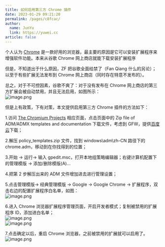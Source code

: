 ```yaml
---
title: 如何启用第三方 Chrome 插件
date: 2023-01-29 09:21:20
permalink: /pages/c8fcac/
author: 
  name: JunYu
  link: https://yuwei.cc
article: false
---
```

个人认为 [Chrome](https://yuwei.cc/chromium-web-browser) 是一款好用的浏览器，最主要的原因是它可以安装扩展程序来增强软件功能。本来从谷歌 Chrome 网上商店就能下载安装扩展程序

但是，不知道出于什么原因，ZF 把谷歌全面给禁了（Fan Qiang 什么的另论）；以至于有些扩展无法发布到 Chrome 网上商店（同时存在特意不发布的）。

总之，对于不可控因素，谷歌不爽了：对于没有发布在 Chrome 网上商店的第三方扩展会被自动禁用，并且无法启用，如图所示：  
![image.png](https://f.pz.al/pzal/2023/01/29/e94176d3477e6.png)

但是上有政策，下有对策，本文提供启用第三方 Chrome 插件的方法如下：

1.访问 [The Chromium Projects](http://www.chromium.org/administrators/policy-templates) 相应页面，点击页面中的 Zip file of ADM/ADMX templates and documentation 下载文件，考虑到 GFW，提供[百度云](https://pan.baidu.com/s/1pJ7ltlp)下载；

2.解压 policy_templates.zip 文件，找到 windows\adm\zh-CN 路径下的 chrome.adm，移动到在你找得到的位置；

3.开始 -> 运行-> 输入 gpedit.msc，打开本地组策略编辑器；右键计算机配置下的管理模版 -> 添加/删除模版(A)…

4.把第 2 步解压出来的 ADM 文件增加进去进行管理设置；

5.点击管理模版-> 经典管理模版 -> Google -> Google Chrome -> 扩展程序，双击右边的配置扩展程序白名单，如图：  
![image.png](https://f.pz.al/pzal/2023/01/29/e81ed3bd5befc.png)

6.进入 Chrome 浏览器扩展程序管理页面，开启开发者模式；复制被禁用的扩展程序 ID，添加进白名单；  
![image.png](https://f.pz.al/pzal/2023/01/29/1a9f1260d3804.png)  
![image.png](https://f.pz.al/pzal/2023/01/29/8c638e036e593.png)

7.点击确定以后，重启 Chrome 浏览器，之前被禁用的扩展就可以启用了。  
![image.png](https://f.pz.al/pzal/2023/01/29/faa05dfff9d99.png)
